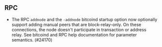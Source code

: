 RPC
---

- The RPC `addnode` and the `-addnode` bitcoind startup option now
optionally support adding manual peers that are block-relay-only.
On these connections, the node doesn't participate in transaction or
address relay. See bitcoind and RPC help documentation for parameter
semantics. (#24170)
